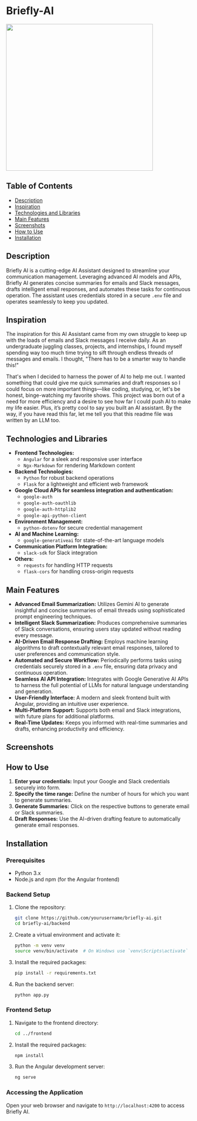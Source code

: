# Briefly-AI

<img src="https://github.com/deepparekh02/ai-assistant/assets/65657471/00888051-d86e-4562-9eb2-dfc90bf3402c" width=400>

## Table of Contents
- [Description](#description)
- [Inspiration](#inspiration)
- [Technologies and Libraries](#technologies-and-libraries)
- [Main Features](#main-features)
- [Screenshots](#screenshots)
- [How to Use](#how-to-use)
- [Installation](#installation)

## Description

Briefly AI is a cutting-edge AI Assistant designed to streamline your communication management. Leveraging advanced AI models and APIs, Briefly AI generates concise summaries for emails and Slack messages, drafts intelligent email responses, and automates these tasks for continuous operation. The assistant uses credentials stored in a secure `.env` file and operates seamlessly to keep you updated.

## Inspiration

The inspiration for this AI Assistant came from my own struggle to keep up with the loads of emails and Slack messages I receive daily. As an undergraduate juggling classes, projects, and internships, I found myself spending way too much time trying to sift through endless threads of messages and emails. I thought, "There has to be a smarter way to handle this!"

That's when I decided to harness the power of AI to help me out. I wanted something that could give me quick summaries and draft responses so I could focus on more important things—like coding, studying, or, let's be honest, binge-watching my favorite shows. This project was born out of a need for more efficiency and a desire to see how far I could push AI to make my life easier. Plus, it’s pretty cool to say you built an AI assistant. By the way, if you have read this far, let me tell you that this readme file was written by an LLM too.

## Technologies and Libraries

- **Frontend Technologies:**
  - `Angular` for a sleek and responsive user interface
  - `Ngx-Markdown` for rendering Markdown content
- **Backend Technologies:**
  - `Python` for robust backend operations
  - `Flask` for a lightweight and efficient web framework
- **Google Cloud APIs for seamless integration and authentication:**
  - `google-auth`
  - `google-auth-oauthlib`
  - `google-auth-httplib2`
  - `google-api-python-client`
- **Environment Management:**
  - `python-dotenv` for secure credential management
- **AI and Machine Learning:**
  - `google-generativeai` for state-of-the-art language models
- **Communication Platform Integration:**
  - `slack-sdk` for Slack integration
- **Others:**
  - `requests` for handling HTTP requests
  - `flask-cors` for handling cross-origin requests

## Main Features

- **Advanced Email Summarization:** Utilizes Gemini AI to generate insightful and concise summaries of email threads using sophisticated prompt engineering techniques.
- **Intelligent Slack Summarization:** Produces comprehensive summaries of Slack conversations, ensuring users stay updated without reading every message.
- **AI-Driven Email Response Drafting:** Employs machine learning algorithms to draft contextually relevant email responses, tailored to user preferences and communication style.
- **Automated and Secure Workflow:** Periodically performs tasks using credentials securely stored in a `.env` file, ensuring data privacy and continuous operation.
- **Seamless AI API Integration:** Integrates with Google Generative AI APIs to harness the full potential of LLMs for natural language understanding and generation.
- **User-Friendly Interface:** A modern and sleek frontend built with Angular, providing an intuitive user experience.
- **Multi-Platform Support:** Supports both email and Slack integrations, with future plans for additional platforms.
- **Real-Time Updates:** Keeps you informed with real-time summaries and drafts, enhancing productivity and efficiency.

## Screenshots

## How to Use

1. **Enter your credentials:** Input your Google and Slack credentials securely into form.
2. **Specify the time range:** Define the number of hours for which you want to generate summaries.
3. **Generate Summaries:** Click on the respective buttons to generate email or Slack summaries.
4. **Draft Responses:** Use the AI-driven drafting feature to automatically generate email responses.

## Installation

### Prerequisites
- Python 3.x
- Node.js and npm (for the Angular frontend)

### Backend Setup
1. Clone the repository:
    ```bash
    git clone https://github.com/yourusername/briefly-ai.git
    cd briefly-ai/backend
    ```
2. Create a virtual environment and activate it:
    ```bash
    python -m venv venv
    source venv/bin/activate  # On Windows use `venv\Scripts\activate`
    ```
3. Install the required packages:
    ```bash
    pip install -r requirements.txt
    ```
    
5. Run the backend server:
    ```bash
    python app.py
    ```

### Frontend Setup
1. Navigate to the frontend directory:
    ```bash
    cd ../frontend
    ```
2. Install the required packages:
    ```bash
    npm install
    ```
3. Run the Angular development server:
    ```bash
    ng serve
    ```

### Accessing the Application
Open your web browser and navigate to `http://localhost:4200` to access Briefly AI.

